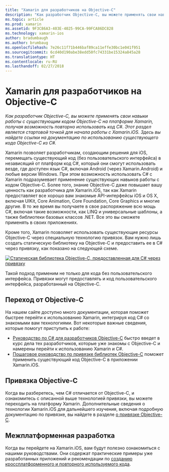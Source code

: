```yaml
---
title: "Xamarin для разработчиков на Objective-C"
description: "Как разработчик Objective-C, вы можете применять свои навыки работы с существующим кодом Objective-C на платформе Xamarin, получая возможность повторно использовать код C#. Этот раздел является стартовой точкой для начала работы с Xamarin.iOS. Здесь вы найдете ссылки на документацию по использованию существующего кода Objective-C из C#."
ms.topic: article
ms.prod: xamarin
ms.assetid: 9F3C86A3-403E-4025-99CA-99FCA86DC828
ms.technology: xamarin-ios
author: bradumbaugh
ms.author: brumbaug
ms.openlocfilehash: 7e26c11f71b446baf89ca11effe30bc1e041f951
ms.sourcegitcommit: 6cd40d190abe38edd50fc74331be15324a845a28
ms.translationtype: HT
ms.contentlocale: ru-RU
ms.lasthandoff: 02/27/2018
---
```

# <a name="xamarin-for-objective-c-developers"></a>Xamarin для разработчиков на Objective-C

_Как разработчик Objective-C, вы можете применять свои навыки работы с существующим кодом Objective-C на платформе Xamarin, получая возможность повторно использовать код C#. Этот раздел является стартовой точкой для начала работы с Xamarin.iOS. Здесь вы найдете ссылки на документацию по использованию существующего кода Objective-C из C#._

Xamarin позволяет разработчикам, создающим решения для iOS, перемещать существующий код (без пользовательского интерфейса) в независящий от платформ код C#, который они смогут использовать везде, где доступен язык C#, включая Android (через Xamarin.Android) и любые версии Windows. При этом возможность использовать C# с Xamarin подразумевает применение существующих навыков работы с кодом Objective-C. Более того, знание Objective-C даже повышает вашу ценность как разработчика для Xamarin.iOS, так как Xamarin предоставляет все хорошо вам знакомые API-интерфейсы iOS и OS X, включая UIKit, Core Animation, Core Foundation, Core Graphics и многие другие. В то же время вы получаете в свое распоряжение всю мощь C#, включая такие возможности, как LINQ и универсальные шаблоны, а также библиотеки базовых классов .NET. Все это вы сможете применять в своих приложениях.

Кроме того, Xamarin позволяет использовать существующие ресурсы Objective-C через специальную технологию привязок. Вам нужно лишь создать статическую библиотеку на Objective-C и предоставить ее в C# через привязку, как показано на следующей схеме.

 [![](images/01-bindings.png "Статическая библиотека Objective-C, предоставленная для C# через привязку")](images/01-bindings.png)

Такой подход применим не только для кода без пользовательского интерфейса. Привязки могут предоставлять и код пользовательского интерфейса, разработанный на Objective-C.

## <a name="transitioning-from-objective-c"></a>Переход от Objective-C

На нашем сайте доступно много документации, которая поможет быстрее перейти к использованию Xamarin, интегрируя код C# со знакомыми вам технологиями. Вот некоторые важные сведения, которые помогут приступить к работе:

-   [Руководство по C# для разработчиков Objective-C](primer.md) быстро введет в курс дела тех разработчиков, которые уже знакомы с Objective-C и намерены перейти к использованию Xamarin и C#. 
-   [Пошаговое руководство по привязке библиотек Objective-C](~/ios/platform/binding-objective-c/walkthrough.md) поможет применить существующий код Objective-C в приложении Xamarin.iOS. 


## <a name="binding-objective-c"></a>Привязка Objective-C

Когда вы разберетесь, чем C# отличается от Objective-C, и ознакомитесь с описанной выше технологией привязки, вы можете переходить на платформу Xamarin. Дополнительные сведения о технологии Xamarin.iOS для дальнейшего изучения, включая подробную документацию по привязке, вы найдете в разделе [о привязке Objective-C](~/ios/platform/binding-objective-c/index.md).

## <a name="cross-platform-development"></a>Межплатформенная разработка

Когда вы перейдете на Xamarin.iOS, вам будут полезно ознакомиться с нашими руководствами. Они содержат практические примеры уже разработанных приложений и рекомендации по [созданию кроссплатформенного и повторного используемого кода](~/cross-platform/app-fundamentals/building-cross-platform-applications/index.md).
